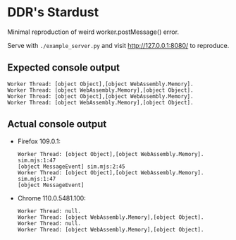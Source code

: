 # DDR's __Stardust__

Minimal reproduction of weird worker.postMessage() error.

Serve with `./example_server.py` and visit http://127.0.0.1:8080/ to reproduce.

Expected console output
---
```
Worker Thread: [object Object],[object WebAssembly.Memory].
Worker Thread: [object WebAssembly.Memory],[object Object].
Worker Thread: [object Object],[object WebAssembly.Memory].
Worker Thread: [object WebAssembly.Memory],[object Object].
```

Actual console output
---
- Firefox 109.0.1:
	```
	Worker Thread: [object Object],[object WebAssembly.Memory]. sim.mjs:1:47
	[object MessageEvent] sim.mjs:2:45
	Worker Thread: [object Object],[object WebAssembly.Memory]. sim.mjs:1:47
	[object MessageEvent]
	```
- Chrome 110.0.5481.100:
	```
	Worker Thread: null.
	Worker Thread: [object WebAssembly.Memory],[object Object].
	Worker Thread: null.
	Worker Thread: [object WebAssembly.Memory],[object Object].
	```